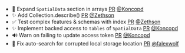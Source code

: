 - 📝 Expand `SpatialData` section in arrays [PR](https://github.com/laminlabs/lamindb/pull/2978) [@Koncopd](https://github.com/Koncopd)
- ✨ Add Collection.describe() [PR](https://github.com/laminlabs/lamindb/pull/2975) [@Zethson](https://github.com/Zethson)
- ✅ Test complex features & schemas with index [PR](https://github.com/laminlabs/lamindb/pull/2970) [@Zethson](https://github.com/Zethson)
- ✨ Implement backed access to `tables` of `SpatialData`  [PR](https://github.com/laminlabs/lamindb/pull/2968) [@Koncopd](https://github.com/Koncopd)
- 🔊 Warn on failing to update access token [PR](https://github.com/laminlabs/lamindb-setup/pull/1110) [@Koncopd](https://github.com/Koncopd)
- 🐛 Fix auto-search for corrupted local storage location [PR](https://github.com/laminlabs/lamindb-setup/pull/1109) [@falexwolf](https://github.com/falexwolf)

